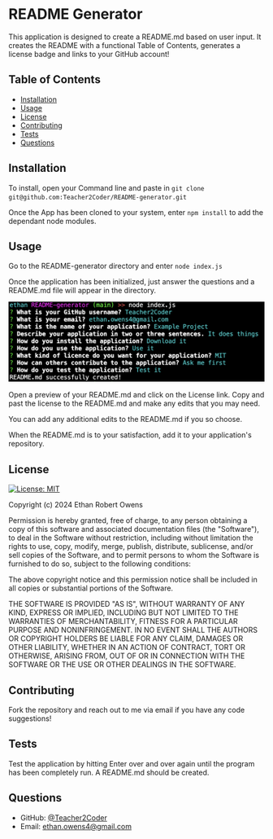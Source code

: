 # README Generator
This application is designed to create a README.md based on user input. It creates the README with  a functional Table of Contents, generates a license badge and links to your GitHub account!
 
## Table of Contents
* [Installation](#installation)
* [Usage](#usage)
* [License](#license)
* [Contributing](#contributing)
* [Tests](#tests)
* [Questions](#questions)
 
## Installation
To install, open your Command line and paste in ``` git clone git@github.com:Teacher2Coder/README-generator.git ```

Once the App has been cloned to your system, enter ```npm install``` to add the dependant node modules.
 
## Usage
Go to the README-generator directory and enter ```node index.js```

Once the application has been initialized, just answer the questions and a README.md file will appear in the directory. 

![console prompts](./assets/questions.png)

Open a preview of your README.md and click on the License link. Copy and past the license to the README.md and make any edits that you may need.

You can add any additional edits to the README.md if you so choose.

When the README.md is to your satisfaction, add it to your application's repository.
 
## License
[![License: MIT](https://img.shields.io/badge/License-MIT-yellow.svg)](https://opensource.org/licenses/MIT)


Copyright (c) 2024 Ethan Robert Owens

Permission is hereby granted, free of charge, to any person obtaining a copy of this software and associated documentation files (the "Software"), to deal in the Software without restriction, including without limitation the rights to use, copy, modify, merge, publish, distribute, sublicense, and/or sell copies of the Software, and to permit persons to whom the Software is furnished to do so, subject to the following conditions:

The above copyright notice and this permission notice shall be included in all copies or substantial portions of the Software.

THE SOFTWARE IS PROVIDED "AS IS", WITHOUT WARRANTY OF ANY KIND, EXPRESS OR IMPLIED, INCLUDING BUT NOT LIMITED TO THE WARRANTIES OF MERCHANTABILITY, FITNESS FOR A PARTICULAR PURPOSE AND NONINFRINGEMENT. IN NO EVENT SHALL THE AUTHORS OR COPYRIGHT HOLDERS BE LIABLE FOR ANY CLAIM, DAMAGES OR OTHER LIABILITY, WHETHER IN AN ACTION OF CONTRACT, TORT OR OTHERWISE, ARISING FROM, OUT OF OR IN CONNECTION WITH THE SOFTWARE OR THE USE OR OTHER DEALINGS IN THE SOFTWARE.
 
## Contributing
Fork the repository and reach out to me via email if you have any code suggestions!
 
## Tests
Test the application by hitting Enter over and over again until the program has been completely run. A README.md should be created. 
 
## Questions
* GitHub: [@Teacher2Coder](https://www.github.com/Teacher2Coder)
* Email: ethan.owens4@gmail.com